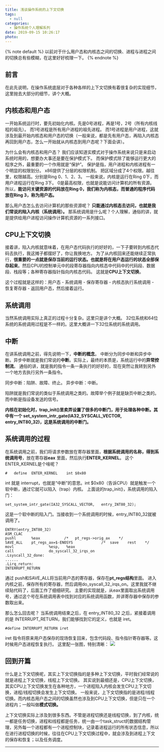 ```yaml
---
title: 浅谈操作系统的上下文切换
tags:
  - null
categories:
  - 操作系统个人理解系列
date: 2019-09-15 10:26:17
photo:
---
```


{% note default %}
以前对于什么用户态和内核态之间的切换、进程与进程之间的切换总有些模糊，在这里好好梳理一下。
{% endnote %}

<!-- more -->

## 前言
在此先说明，在操作系统底层对于各种各样的上下文切换有着很复杂的实现细节，这里抛去大部分的细节，讲个大概。

## 内核态和用户态
一开始系统运行时，要先初始化内核。先是0号进程，再是1号，2号（所有内核线程的祖先）。
而1号进程是所有用户进程的祖先进程。
而1号进程是用户进程，这就涉及到最开始内核态和用户态的切换（一般来说，都是先有用户态，再陷入内核态再回到用户态，怎么一开始就从内核态到用户态呢？下面会讲）。

为什么会有内核态和用户态？
我们应该知道实模式对于操作系统来说只是来启动系统时用的，想要办大事还是要在保护模式下。
而保护模式除了能够运行更大的程序之外，最重要的一个作用就是“保护”。
保护是指，用户进程和内核进程有一个明显的权限划分。
x86提供了分层的权限机制。
把区域分成了4个权限。越往里，权限越高。分别是Ring 0、1、2、3。
一般来说，内核是运行在Ring 0下，而用户进程运行在Ring 3下。
0是最高权限，也就是说能访问计算机的所有资源。
所以，**能访问关键资源的代码放在Ring 0，我们称为内核态，而普通的程序代码放在Ring 3，称为用户态。**

那么用户态怎么去访问计算机的那些资源呢？
**只能通过内核态去访问，也就是我们常说的陷入内核（系统调用）。**
那系统调用是什么呢？个人理解，通俗的讲，就是提供给用户进程访问操作计算机资源的一系列接口。

## CPU上下文切换
接着讲，陷入内核就意味着，在用户态代码执行的好好的，一下子要转到内核态代码去执行，我这摊子都摆好了，你让我换地方。
为了从内核回来还能继续正常执行，**很重要的一点就是保存当前的运行状态。也就是将在用户态运行的状态全部保存起来**。然后CPU的控制单元中的段寄存器指向内核态中代码中的代码段、数据段、栈段等；各种寄存器指针指向内核态代码。
这就是**CPU上下文切换**。

这个过程就是这样的：用户态 - 系统调用 - 保存寄存器 - 内核态执行系统调用 - 恢复寄存器 - 返回用户态，然后接着运行。

## 系统调用
当然系统调用实际上真正的过程十分复杂。这里只是讲个大概。
32位系统和64位系统的系统调用过程是不一样的。这里大概讲一下32位系统的系统调用。

## 中断
在讲系统调用之前，得先说明一下，**中断的概念**。
中断分为同步中断和异步中断。异步中断就是我们常说的**中断**。实际上，最终的本质是，系统运行中的**异常控制流**。
通俗的讲，就是我的指令一条一条执行的好好的，现在突然让我转到另外一个地方去执行另外一条指令。

同步中断：陷阱、故障、终止。
异步中断：中断。

陷阱就是我们常说的类似于系统调用之类的。故障举个例子就是缺页中断之类的。而中断是指设备发送的信号。

**内核在初始化时，trap_init()里卖弄设置了很多的中断门，用于处理各种中断。其中有一个 set_system_intr_gate(IA32_SYSCALL_VECTOR, entry_INT80_32)，这是系统调用的中断门。**

## 系统调用的过程
在系统调用之前，我们将请求参数放在寄存器里面，**根据系统调用的名称，得到系统调用号**，放在寄存器**eax**	里面，然后执行**ENTER_KERNEL**。
这个ENTER_KERNEL是个啥呢？
```
#	define	ENTER_KERNEL	int	$0x80
```
int	就是	interrupt，也就是“中断”的意思。int	$0x80（告诉CPU）就是触发一个软中断，通过它就可以陷入（trap）内核。
上面说的trap_init()，系统调用的陷入门：
```
set_system_intr_gate(IA32_SYSCALL_VECTOR,	entry_INT80_32);
```
这是一个软中断的陷入门。当接收到一个系统调用的时候，entry_INT80_32就被调用了。
```
ENTRY(entry_INT80_32)
ASM_CLAC
pushl		%eax	       /*	pt_regs->orig_ax	*/
SAVE_ALL	pt_regs_ax=$-ENOSYS				/*	save	rest	*/
movl				%esp,	%eax
call				do_syscall_32_irqs_on
.Lsyscall_32_done:
......
.Lirq_return:
INTERRUPT_RETURN
```
通过	push和SAVE_ALL将当前用户态的寄存器，保存在**pt_regs结构**里面。
进入内核之前，保存所有的寄存器，然后调用do_syscall_32_irqs_on。这里我就不继续贴代码了，后面工作了细细研究。
主要的实现就是，从eax里面取出系统调用号，通过这个号在系统调用表中找到对应的系统调用函数，并讲寄存器中保存的参数取出来。

那么怎么回去呢？
当系统调用结束之后，在 entry_INT80_32 之后，紧接着调用的是 INTERRUPT_RETURN，我们能够找到它的定义，也就是 iret。
```
#define INTERRUPT_RETURN iret
```
iret 指令将原来用户态保存的现场恢复回来，包含代码段、指令指针寄存器等。这时候用户态进程恢复执行。
这里配一张图，特别清晰：
<img src="http://rensongwang.gitee.io/my_drawing_bed/CPU上下文切换.JPG">

## 回到开篇
什么是上下文切换呢，其实上下文切换指的是多种上下文切换，平时我们经常说的就是进程上下文切换，线程上下文切换。
其实说到最细还是，CPU上下文切换，其实CPU上下文切换发生在各种地方，一个进程陷入内核会发生CPU上下文切换，进程/线程切换会发生上下文切换。
一般来说，上下文切换指的是进程/线程切换。而内核态用户态之间的切换虽然也涉及到CPU上下文切换，但是只在一个进程内；一般叫做**模式切换。**

上下文切换实际上涉及到很多东西。不管是进程切换还是线程切换，到了内核，统一都是任务切换，进程和线程都是任务，统一由一个task_struct的数据结构管理，另外每一个进程都有一个进程控制块，记录着进程运行的所有状态信息，所以在进行进程切换的时候，往往在CPU上下文切换过程中，就会涉及到进程上下文的保存和恢复；以及任务调度。


--- 

